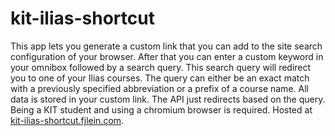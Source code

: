 # kit-ilias-shortcut

This app lets you generate a custom link that you can add to the site search configuration of your browser. After that you can enter a custom keyword in your omnibox followed by a search query. This search query will redirect you to one of your Ilias courses. The query can either be an exact match with a previously specified abbreviation or a prefix of a course name. All data is stored in your custom link. The API just redirects based on the query. Being a KIT student and using a chromium browser is required. Hosted at [kit-ilias-shortcut.fjlein.com](https://kit-ilias-shortcut.fjlein.com/).
